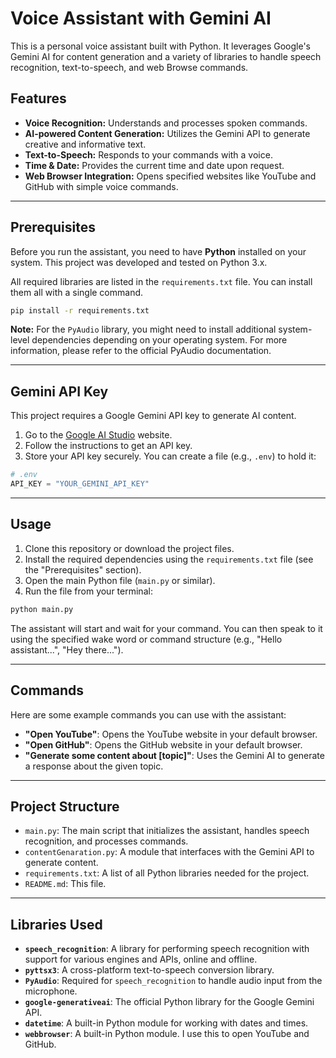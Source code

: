 # Voice Assistant with Gemini AI

This is a personal voice assistant built with Python. It leverages Google's Gemini AI for content generation and a variety of libraries to handle speech recognition, text-to-speech, and web Browse commands.

## Features

* **Voice Recognition:** Understands and processes spoken commands.
* **AI-powered Content Generation:** Utilizes the Gemini API to generate creative and informative text.
* **Text-to-Speech:** Responds to your commands with a voice.
* **Time & Date:** Provides the current time and date upon request.
* **Web Browser Integration:** Opens specified websites like YouTube and GitHub with simple voice commands.

---

## Prerequisites

Before you run the assistant, you need to have **Python** installed on your system. This project was developed and tested on Python 3.x.

All required libraries are listed in the `requirements.txt` file. You can install them all with a single command.

```bash
pip install -r requirements.txt
````

**Note:** For the `PyAudio` library, you might need to install additional system-level dependencies depending on your operating system. For more information, please refer to the official PyAudio documentation.

-----

## Gemini API Key

This project requires a Google Gemini API key to generate AI content.

1.  Go to the [Google AI Studio](https://aistudio.google.com/) website.
2.  Follow the instructions to get an API key.
3.  Store your API key securely. You can create a file (e.g., `.env`) to hold it:

<!-- end list -->

```python
# .env
API_KEY = "YOUR_GEMINI_API_KEY"
```
-----

## Usage

1.  Clone this repository or download the project files.
2.  Install the required dependencies using the `requirements.txt` file (see the "Prerequisites" section).
3.  Open the main Python file (`main.py` or similar).
4.  Run the file from your terminal:

<!-- end list -->

```bash
python main.py
```

The assistant will start and wait for your command. You can then speak to it using the specified wake word or command structure (e.g., "Hello assistant...", "Hey there...").

-----

## Commands

Here are some example commands you can use with the assistant:

  * **"Open YouTube"**: Opens the YouTube website in your default browser.
  * **"Open GitHub"**: Opens the GitHub website in your default browser.
  * **"Generate some content about [topic]"**: Uses the Gemini AI to generate a response about the given topic.

-----

## Project Structure

  * `main.py`: The main script that initializes the assistant, handles speech recognition, and processes commands.
  * `contentGenaration.py`: A module that interfaces with the Gemini API to generate content.
  * `requirements.txt`: A list of all Python libraries needed for the project.
  * `README.md`: This file.

-----

## Libraries Used

  * **`speech_recognition`**: A library for performing speech recognition with support for various engines and APIs, online and offline.
  * **`pyttsx3`**: A cross-platform text-to-speech conversion library.
  * **`PyAudio`**: Required for `speech_recognition` to handle audio input from the microphone.
  * **`google-generativeai`**: The official Python library for the Google Gemini API.
  * **`datetime`**: A built-in Python module for working with dates and times.
  * **`webbrowser`**: A built-in Python module. I use this to open YouTube and GitHub.
